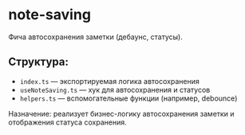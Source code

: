 # note-saving

Фича автосохранения заметки (дебаунс, статусы).

## Структура:

- `index.ts` — экспортируемая логика автосохранения
- `useNoteSaving.ts` — хук для автосохранения и статусов
- `helpers.ts` — вспомогательные функции (например, debounce)

Назначение: реализует бизнес-логику автосохранения заметки и отображения статуса сохранения. 